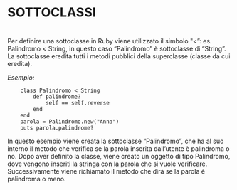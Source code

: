 ﻿# SOTTOCLASSI <h1>          
      
Per definire una sottoclasse in Ruby viene utilizzato il 
simbolo "<”: es. Palindromo < String, in questo caso “Palindromo”
è sottoclasse di “String”. La sottoclasse eredita tutti i metodi
pubblici della superclasse (classe da cui eredita).      
      
*Esempio:*  	
            
		class Palindromo < String          
			def palindrome?              
				self == self.reverse           
			end     
		end      
		parola = Palindromo.new("Anna")      
		puts parola.palindrome?     
     
In questo esempio viene creata la sottoclasse “Palindromo”, che ha 
al suo interno il metodo che verifica se la parola inserita dall’utente
è palindroma o no. Dopo aver definito la classe, viene creato un 
oggetto di tipo Palindromo, dove vengono inseriti la stringa con 
la parola che si vuole verificare. Successivamente viene richiamato 
il metodo che dirà se la parola è palindroma o meno.
		
